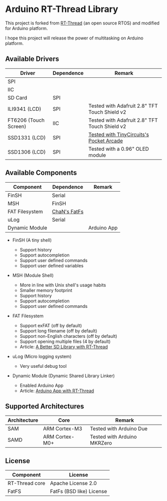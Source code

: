 # Arduino RT-Thread Library #

This project is forked from [RT-Thread](https://github.com/RT-Thread/rt-thread) (an open source RTOS) and modified for Arduino platform.

I hope this project will release the power of multitasking on Arduino platform.


## Available Drivers ##

| Driver | Dependence | Remark |
| --- | --- | --- |
| SPI | | |
| IIC | | |
| SD Card | SPI | |
| ILI9341 (LCD) | SPI | Tested with Adafruit 2.8" TFT Touch Shield v2 |
| FT6206 (Touch Screen) | IIC | Tested with Adafruit 2.8" TFT Touch Shield v2 |
| SSD1331 (LCD) | SPI | [Tested with TinyCircuits's Pocket Arcade](https://tinycircuits.com/products/pocket-arcade) |
| SSD1306 (LCD) | SPI | Tested with a 0.96" OLED module |


## Available Components ##

| Component | Dependence | Remark |
| --- | --- | --- |
| FinSH | Serial | |
| MSH | FinSH | |
| FAT Filesystem | [ChaN's FatFs](http://elm-chan.org/fsw/ff/00index_e.html) | |
| uLog | Serial | |
| Dynamic Module | | Arduino App |

* FinSH (A tiny shell)
  - Support history
  - Support autocompletion
  - Support user defined commands
  - Support user defined variables

* MSH (Module Shell)
  - More in line with Unix shell's usage habits
  - Smaller memory footprint
  - Support history
  - Support autocompletion
  - Support user defined commands

* FAT Filesystem
  - Support exFAT (off by default)
  - Support long filename (off by default)
  - Support non-English characters (off by default)
  - Support opening multiple files (4 by default)
  - Article: [A Better SD Library with RT-Thread](https://create.arduino.cc/projecthub/onelife/a-better-sd-library-with-rt-thread-242130)

* uLog (Micro logging system)
  - Very useful debug tool

* Dynamic Module (Dynamic Shared Library Linker)
  - Enabled Arduino App
  - Article: [Arduino App with RT-Thread](https://create.arduino.cc/projecthub/onelife/arduino-app-with-rt-thread-96438f)


## Supported Architectures ##

| Architecture | Core | Remark |
| --- | --- | --- |
| SAM | ARM Cortex-M3 | Tested with Arduino Due |
| SAMD | ARM Cortex-M0+ | Tested with Arduino MKRZero |


## License  ##

| Component | License |
| --- | --- |
| RT-Thread core | Apache License 2.0 |
| FatFS | FatFs (BSD like) License |
